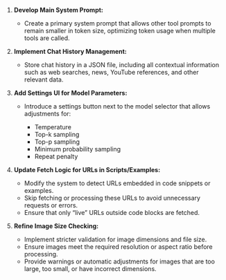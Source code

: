 1. **Develop Main System Prompt:**

   * Create a primary system prompt that allows other tool prompts to remain smaller in token size, optimizing token usage when multiple tools are called.

2. **Implement Chat History Management:**

   * Store chat history in a JSON file, including all contextual information such as web searches, news, YouTube references, and other relevant data.

3. **Add Settings UI for Model Parameters:**

   * Introduce a settings button next to the model selector that allows adjustments for:

     * Temperature
     * Top-k sampling
     * Top-p sampling
     * Minimum probability sampling
     * Repeat penalty

4. **Update Fetch Logic for URLs in Scripts/Examples:**

   * Modify the system to detect URLs embedded in code snippets or examples.
   * Skip fetching or processing these URLs to avoid unnecessary requests or errors.
   * Ensure that only “live” URLs outside code blocks are fetched.

5. **Refine Image Size Checking:**

   * Implement stricter validation for image dimensions and file size.
   * Ensure images meet the required resolution or aspect ratio before processing.
   * Provide warnings or automatic adjustments for images that are too large, too small, or have incorrect dimensions.
